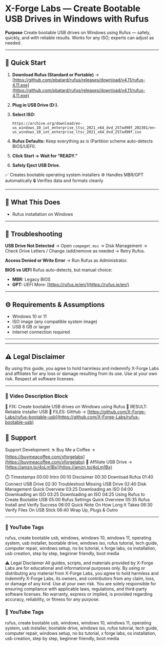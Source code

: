 # X-Forge Labs — Create Bootable USB Drives in Windows with Rufus

**Purpose**
Create bootable USB drives on Windows using Rufus — safely, quickly, and with reliable results.
Works for any ISO; experts can adjust as needed.

---

## 🚀 Quick Start

1. **Download Rufus (Standard or Portable)** → [https://github.com/pbatard/rufus/releases/download/v4.11/rufus-4.11.exe](https://github.com/pbatard/rufus/releases/download/v4.11/rufus-4.11.exe)
2. **Plug in USB Drive (D:).**
3. **Select ISO:**

   ```
   https://archive.org/download/en-us_windows_10_iot_enterprise_ltsc_2021_x64_dvd_257ad90f_202301/en-us_windows_10_iot_enterprise_ltsc_2021_x64_dvd_257ad90f.iso
   ```
4. **Rufus Defaults:** Keep everything as is (Partition scheme auto-detects BIOS/UEFI).
5. **Click Start → Wait for “READY.”**
6. **Safely Eject USB Drive.**

✅ Creates bootable operating system installers
⚙ Handles MBR/GPT automatically
🔒 Verifies data and formats cleanly

---

## 🧠 What This Does

* Rufus installation on Windows

---

## 💾 Troubleshooting

**USB Drive Not Detected**
→ Open `compmgmt.msc` → Disk Management → Check Drive Letters / Change /add/remove as needed → Retry Rufus.

**Access Denied or Write Error**
→ Run Rufus as Administrator.

**BIOS vs UEFI**
Rufus auto-detects, but manual choice:

* **MBR:** Legacy BIOS
* **GPT:** UEFI
  More: [https://rufus.ie/en/](https://rufus.ie/en/)

---

## ⚙️ Requirements & Assumptions

* Windows 10 or 11
* ISO image (any compatible system image)
* USB 8 GB or larger
* Internet connection required

---

---

## ⚠️ Legal Disclaimer

By using this guide, you agree to hold harmless and indemnify X-Forge Labs and affiliates for any loss or damage resulting from its use. Use at your own risk. Respect all software licenses.

---

### 🎥 Video Description Block

🔧 FIX: Create bootable USB drives on Windows using Rufus
🎯 RESULT: Reliable installer USB
📂 FILES: GitHub → [https://github.com/X-Forge-Labs/rufus-bootable-usb](https://github.com/X-Forge-Labs/rufus-bootable-usb)

## 💬 Support

Support Development:
☕ Buy Me a Coffee → [https://buymeacoffee.com/xforgelabs](https://buymeacoffee.com/xforgelabs)
🛒 Affiliate USB Drive → [https://amzn.to/4oLm1Bx](https://amzn.to/4oLm1Bx)

⏱️ Timestamps
00:00 Intro
00:10 Disclaimer
00:30 Download Rufus
01:40 Connect USB Drive
02:30 Troubleshoot Missing USB Drive
02:40 Disk Management Quick Overview
03:25 Downloading an ISO
04:00 Downloading an ISO
03:25 Downloading an ISO
04:25 Using Rufus to Create Bootable USB
05:00 Rufus Settings Quick Overview
05:35 Rufus Install and Verify Success
06:00 Quick Note On How Long It Takes
06:30 Verify Files On USB Stick
06:40 Wrap Up, Plugs & Outro

---

### 🔖 YouTube Tags

rufus, create bootable usb, windows, windows 10, windows 11, operating system, usb installer, bootable drive, windows iso, rufus tutorial, tech guide, computer repair, windows setup, no bs tutorial, x forge labs, os installation, usb creation, step by step, beginner friendly, boot media


⚠️ Legal Disclaimer
All guides, scripts, and materials provided by X-Forge Labs are for educational and informational purposes only.
By using or distributing any material from X-Forge Labs, you agree to hold harmless and indemnify X-Forge Labs, its owners, and contributors from any claim, loss, or damage of any kind.
Use at your own risk.
You are solely responsible for ensuring compliance with applicable laws, regulations, and third-party software licenses.
No warranty, express or implied, is provided regarding accuracy, reliability, or fitness for any purpose.
### 🔖 YouTube Tags

rufus, create bootable usb, windows, windows 10, windows 11, operating system, usb installer, bootable drive, windows iso, rufus tutorial, tech guide, computer repair, windows setup, no bs tutorial, x forge labs, os installation, usb creation, step by step, beginner friendly, boot media
